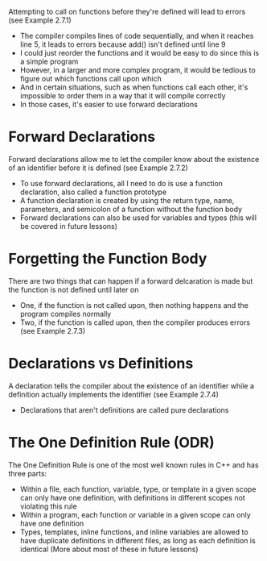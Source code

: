 Attempting to call on functions before they're defined will lead to errors (see Example 2.7.1)
- The compiler compiles lines of code sequentially, and when it reaches line 5, it leads to errors because add() isn't defined until line 9
- I could just reorder the functions and it would be easy to do since this is a simple program
- However, in a larger and more complex program, it would be tedious to figure out which functions call upon which
- And in certain situations, such as when functions call each other, it's impossible to order them in a way that it will compile correctly
- In those cases, it's easier to use forward declarations

# Forward Declarations
Forward declarations allow me to let the compiler know about the existence of an identifier before it is defined (see Example 2.7.2)
- To use forward declarations, all I need to do is use a function declaration, also called a function prototype
- A function declaration is created by using the return type, name, parameters, and semicolon of a function without the function body
- Forward declarations can also be used for variables and types (this will be covered in future lessons)

# Forgetting the Function Body
There are two things that can happen if a forward delcaration is made but the function is not defined until later on
- One, if the function is not called upon, then nothing happens and the program compiles normally
- Two, if the function is called upon, then the compiler produces errors (see Example 2.7.3)

# Declarations vs Definitions
A declaration tells the compiler about the existence of an identifier while a definition actually implements the identifier (see Example 2.7.4)
- Declarations that aren't definitions are called pure declarations

# The One Definition Rule (ODR)
The One Definition Rule is one of the most well known rules in C++ and has three parts:
- Within a file, each function, variable, type, or template in a given scope can only have one definition, with definitions in different scopes not violating this rule
- Within a program, each function or variable in a given scope can only have one definition
- Types, templates, inline functions, and inline variables are allowed to have duplicate definitions in different files, as long as each definition is identical (More about most of these in future lessons)
